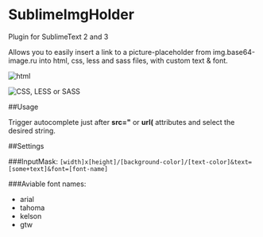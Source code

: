 SublimeImgHolder
=================
Plugin for SublimeText 2 and 3

Allows you to easily insert a link to a picture-placeholder from img.base64-image.ru into html, css, less and sass files, with custom text & font.

![html](https://dl.dropboxusercontent.com/u/8142395/imgh1.png "HTML completions")

![CSS, LESS or SASS](https://dl.dropboxusercontent.com/u/8142395/imgh2.png "CSS, LESS, SASS completions")

##Usage

Trigger autocomplete just after **src="** or **url(** attributes and select the desired string.

##Settings

###InputMask:
`[width]x[height]/[background-color]/[text-color]&text=[some+text]&font=[font-name]`

###Aviable font names:
- arial
- tahoma
- kelson
- gtw


